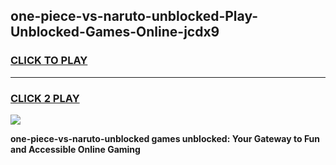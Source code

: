 
## one-piece-vs-naruto-unblocked-Play-Unblocked-Games-Online-jcdx9
<h3>
<a href="https://premium76.site?title=one-piece-vs-naruto-unblocked&ref=25A">CLICK TO PLAY</a></h3>
<hr>

<h3>
<a href="https://premium76.site?title=one-piece-vs-naruto-unblocked&ref=25A">CLICK 2 PLAY</a>
  
</h3>

<a href="https://premium76.site?title=one-piece-vs-naruto-unblocked&ref=25A"><img src="https://clearcache.store/games.png"></a>


**one-piece-vs-naruto-unblocked games unblocked: Your Gateway to Fun and Accessible Online Gaming**
